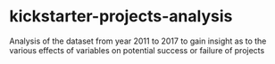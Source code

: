 # kickstarter-projects-analysis
Analysis of the dataset from year 2011 to 2017 to gain insight as to the various effects of variables on potential success or failure of projects

